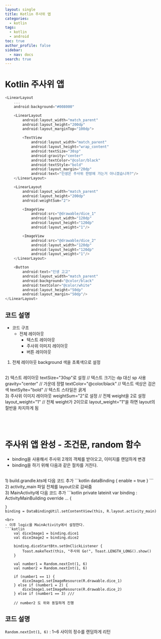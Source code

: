 ```yaml
---
layout: single
title: Kotlin 주사위 앱
categories:
  - kotlin
tags:
  - kotlin
  - android
toc: true
author_profile: false
sidebar:
  - nav: docs
search: true
---
```

# Kotlin 주사위 앱
```kotlin
<LinearLayout
	...
	android:background="#008000"

	<LinearLayout
		android:layout_width="match_parent"
		android:layout_height="200dp"
		android:layout_marginTop="100dp">

		<TextView
			android:layout_width="match_parent"
			android:layout_height="wrap_content"
			android:textSize="30sp"
			android:gravity="center"
			android:textColor="@color/black"
			android:textStyle="bold"
			android:layout_margin="20dp"
			android:text="인생은 주사위 한방에 가는거 아니겠습니까?"/>
	</LinearLayout>

	<LinearLayout
		android:layout_width="match_parent"
		android:layout_height="200dp"
		android:weightSum="2">

		<ImageView
			android:src="@drawable/dice_1"
			android:layout_width="120dp"
			android:layout_height="120dp"
			android:layout_weight="1"/>

		<ImageView
			android:src="@drawable/dice_2"
			android:layout_width="120dp"
			android:layout_height="120dp"
			android:layout_weight="1"/>
	</LinearLayout>

	<Button
		android:text="인생 고고"
		android:layout_width="match_parent"
		android:background="@color/black"
		android:textColor="@color/white"
		android:layout_height="50dp"
		android:layout_margin="50dp"/>
</LinearLayout>
```
## 코드 설명
- 코드 구조
	- 전체 레이아웃
		- 텍스트 레이아웃
		- 주사위 이미지 레이아웃
		- 버튼 레이아웃

1) 전체 레이아웃
		background 색을 초록색으로 설정
<br>
2) 텍스트 레이아웃
		textSize="30sp"로 설정 // 텍스트 크기는 dp 대신 sp 사용
		gravity="center" // 가운데 정렬
		textColor="@color/black" // 텍스트 색상은 검은색
		textSylte="bold" // 텍스트 스타일은 굵게
<br>
3) 주사위 이미지 레이아웃
		weightSum="2"로 설정 // 전체 weight을 2로 설정
		layout_weight="1" // 전체 weight가 2이므로 layout_weight="1"을 하면 layout의 절반을 차지하게 됨
<br>
<br>


<br>

<br>


# 주사위 앱 완성 - 조건문, random 함수
- binding을 사용해서 주사위 2개의 객체를 받아오고, 이미지를 랜덤하게 변경
- binding을 하기 위해 다음과 같은 절차를 거친다.
<br>
1) build.grandle.kts에 다음 코드 추가
```kotlin
dataBinding {
	enable = true
}
```
<br>
2) activity_main 파일 전체를 layout으로 감싸줌
<br>
3) MainActivity에 다음 코드 추가
```kotlin
private lateinit var binding : ActivityMainBuilding
override ... {
	
	}
	binding = DataBindingUtil.setContentView(this, R.layout.activity_main)
```
<br>
- 이후 logic을 MainActivity에서 설정한다.
```kotlin
	val diceImage1 = binding.dice1
	val diceImage2 = binding.dice2

	binding.diceStartBtn.setOnClickListener {
		Toast.makeText(this, "주사위 Go!", Toast.LENGTH_LONG().show()
	}

	val number1 = Random.nextInt(1, 6)
	val number2 = Random.nextInt(1, 6)

	if (number1 == 1) {
		diceImage1.setImageResource(R.drawable.dice_1)
	} else if (number1 = 2) {
		diceImage1.setImageResource(R.drawable.dice_2)
	} else if (number1 == 3) ///

	// number2 도 위와 동일하게 진행
```
## 코드 설명
`Random.nextInt(1, 6)` : 1~6 사이의 정수를 랜덤하게 리턴